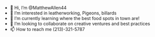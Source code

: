 - 👋 Hi, I’m @MatthewAllen44
- 👀 I’m interested in leatherworking, Pigeons, billards
- 🌱 I’m currently learning where the best food spots in town are!
- 💞️ I’m looking to collaborate on creative ventures and best practices
- 📫 How to reach me (213)-321-5787

<!---
MatthewAllen44/MatthewAllen44 is a ✨ special ✨ repository because its `README.md` (this file) appears on your GitHub profile.
You can click the Preview link to take a look at your changes.
--->

